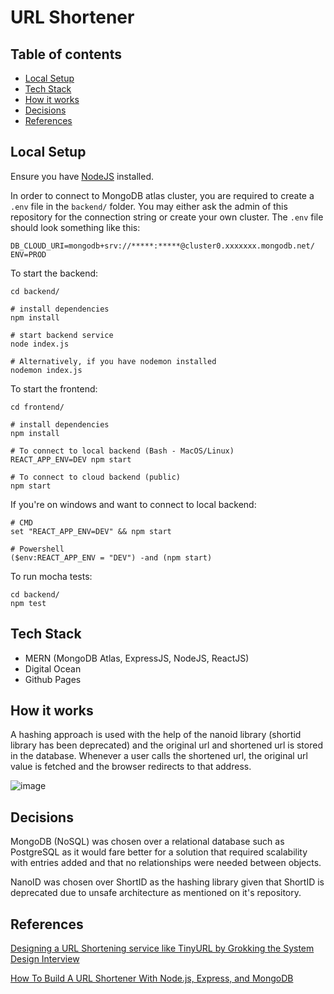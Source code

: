 # URL Shortener

## Table of contents
  * [Local Setup](#local-setup)
  * [Tech Stack](#tech-stack)
  * [How it works](#how-it-works)
  * [Decisions](#decisions)
  * [References](#references)

## Local Setup
Ensure you have [NodeJS](https://nodejs.org/en/) installed.

In order to connect to MongoDB atlas cluster, you are required to create a `.env` file in the `backend/` folder. You may either ask the admin of this repository for the connection string or create your own cluster. The `.env` file should look something like this:
```
DB_CLOUD_URI=mongodb+srv://*****:*****@cluster0.xxxxxxx.mongodb.net/
ENV=PROD
```

To start the backend:
```
cd backend/

# install dependencies
npm install

# start backend service
node index.js

# Alternatively, if you have nodemon installed
nodemon index.js
```

To start the frontend:
```
cd frontend/

# install dependencies
npm install

# To connect to local backend (Bash - MacOS/Linux)
REACT_APP_ENV=DEV npm start

# To connect to cloud backend (public)
npm start
```

If you're on windows and want to connect to local backend:
```
# CMD
set "REACT_APP_ENV=DEV" && npm start

# Powershell
($env:REACT_APP_ENV = "DEV") -and (npm start)
```

To run mocha tests:
```
cd backend/
npm test
```

## Tech Stack
* MERN (MongoDB Atlas, ExpressJS, NodeJS, ReactJS)
* Digital Ocean
* Github Pages

## How it works
A hashing approach is used with the help of the nanoid library (shortid library has been deprecated) and the original url and shortened url is stored in the database. Whenever a user calls the shortened url, the original url value is fetched and the browser redirects to that address.

![image](https://user-images.githubusercontent.com/43946966/189596306-f2afd68d-ad3d-4fb9-9f03-3976fb0ef3a4.png)

## Decisions
MongoDB (NoSQL) was chosen over a relational database such as PostgreSQL as it would fare better for a solution that required scalability with entries added and that no relationships were needed between objects.

NanoID was chosen over ShortID as the hashing library given that ShortID is deprecated due to unsafe architecture as mentioned on it's repository.

## References
[Designing a URL Shortening service like TinyURL by Grokking the System Design Interview
](https://www.educative.io/courses/grokking-the-system-design-interview/m2ygV4E81AR)

[How To Build A URL Shortener With Node.js, Express, and MongoDB](https://www.youtube.com/watch?v=SLpUKAGnm-g&t=451s)

 
